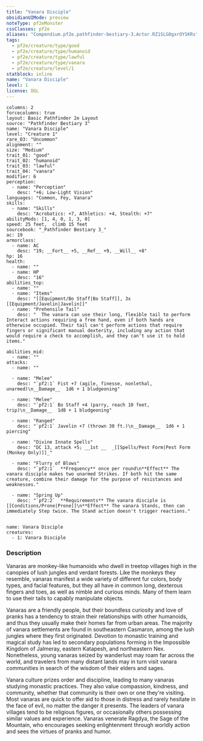 ```yaml
---
title: "Vanara Disciple"
obsidianUIMode: preview
noteType: pf2eMonster
cssClasses: pf2e
aliases: "Compendium.pf2e.pathfinder-bestiary-3.Actor.RZ1SLG0gxrOYSKRs" 
tags:
  - pf2e/creature/type/good
  - pf2e/creature/type/humanoid
  - pf2e/creature/type/lawful
  - pf2e/creature/type/vanara
  - pf2e/creature/level/1
statblock: inline
name: "Vanara Disciple"
level: 1
license: OGL
---
```


```statblock
columns: 2
forcecolumns: true
layout: Basic Pathfinder 2e Layout
source: "Pathfinder Bestiary 3"
name: "Vanara Disciple"
level: "Creature 1"
rare_03: "Uncommon"
alignment: ""
size: "Medium"
trait_01: "good"
trait_02: "humanoid"
trait_03: "lawful"
trait_04: "vanara"
modifier: 6
perception:
  - name: "Perception"
    desc: "+6; Low-Light Vision"
languages: "Common, Fey, Vanara"
skills:
  - name: "Skills"
    desc: "Acrobatics: +7, Athletics: +4, Stealth: +7"
abilityMods: [1, 4, 0, 1, 3, 0]
speed: 25 feet,  climb 15 feet
sourcebook: "_Pathfinder Bestiary 3_"
ac: 19
armorclass:
  - name: AC
    desc: "19; __Fort__ +5, __Ref__ +9, __Will__ +8"
hp: 16
health:
  - name: ""
  - name: HP
    desc: "16"
abilities_top:
  - name: ""
  - name: "Items"
    desc: "[[Equipment/Bo Staff|Bo Staff]], 3x [[Equipment/Javelin|Javelin]]"
  - name: "Prehensile Tail"
    desc: "  The vanara can use their long, flexible tail to perform Interact actions requiring a free hand, even if both hands are otherwise occupied. Their tail can't perform actions that require fingers or significant manual dexterity, including any action that would require a check to accomplish, and they can't use it to hold items."

abilities_mid:
  - name: ""
attacks:
  - name: ""

  - name: "Melee"
    desc: "`pf2:1` Fist +7 (agile, finesse, nonlethal, unarmed)\n__Damage__  1d6 + 1 bludgeoning"

  - name: "Melee"
    desc: "`pf2:1` Bo Staff +4 (parry, reach 10 feet, trip)\n__Damage__  1d8 + 1 bludgeoning"

  - name: "Ranged"
    desc: "`pf2:1` Javelin +7 (thrown 30 ft.)\n__Damage__  1d6 + 1 piercing"

  - name: "Divine Innate Spells"
    desc: "DC 13, attack +5; __1st __  _[[Spells/Pest Form|Pest Form (Monkey Only)]]_"

  - name: "Flurry of Blows"
    desc: "`pf2:1`  **Frequency** once per round\n**Effect** The vanara disciple makes two unarmed Strikes. If both hit the same creature, combine their damage for the purpose of resistances and weaknesses."

  - name: "Spring Up"
    desc: "`pf2:2`  **Requirements** The vanara disciple is [[Conditions/Prone|Prone]]\n**Effect** The vanara Stands, then can immediately Step twice. The Stand action doesn't trigger reactions."
 
```

```encounter-table
name: Vanara Disciple
creatures:
  - 1: Vanara Disciple
```


### Description
Vanaras are monkey-like humanoids who dwell in treetop villages high in the canopies of lush jungles and verdant forests. Like the monkeys they resemble, vanaras manifest a wide variety of different fur colors, body types, and facial features, but they all have in common long, dexterous fingers and toes, as well as nimble and curious minds. Many of them learn to use their tails to capably manipulate objects.

Vanaras are a friendly people, but their boundless curiosity and love of pranks has a tendency to strain their relationships with other humanoids, and thus they usually make their homes far from urban areas. The majority of vanara settlements are found in southeastern Casmaron, among the lush jungles where they first originated. Devotion to monastic training and magical study has led to secondary populations forming in the Impossible Kingdom of Jalmeray, eastern Katapesh, and northeastern Nex. Nonetheless, young vanaras seized by wanderlust may roam far across the world, and travelers from many distant lands may in turn visit vanara communities in search of the wisdom of their elders and sages.

Vanara culture prizes order and discipline, leading to many vanaras studying monastic practices. They also value compassion, kindness, and community, whether that community is their own or one they're visiting. Most vanaras are quick to offer aid to those in distress and rarely hesitate in the face of evil, no matter the danger it presents. The leaders of vanara villages tend to be religious figures, or occasionally others possessing similar values and experience. Vanaras venerate Ragdya, the Sage of the Mountain, who encourages seeking enlightenment through worldly action and sees the virtues of pranks and humor.

